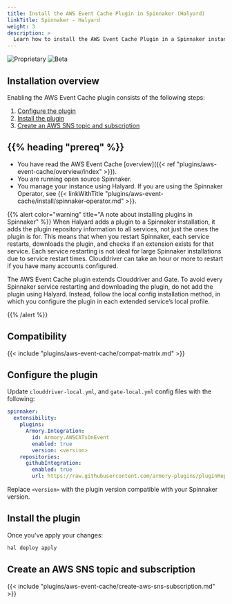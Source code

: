 ```yaml
---
title: Install the AWS Event Cache Plugin in Spinnaker (Halyard)
linkTitle: Spinnaker - Halyard
weight: 3
description: >
  Learn how to install the AWS Event Cache Plugin in a Spinnaker instance managed by Halyard.
---
```


![Proprietary](/images/proprietary.svg) ![Beta](/images/beta.svg)

## Installation overview

Enabling the AWS Event Cache plugin consists of the following steps:

1. [Configure the plugin](#configure-the-plugin)
1. [Install the plugin](#install-the-plugin)
1. [Create an AWS SNS topic and subscription](#create-an-aws-sns-topic-and-subscription)


## {{% heading "prereq" %}}

* You have read the AWS Event Cache [overview]({{< ref "plugins/aws-event-cache/overview/index" >}}).
* You are running open source Spinnaker.
* You manage your instance using Halyard. If you are using the Spinnaker Operator, see {{< linkWithTitle "plugins/aws-event-cache/install/spinnaker-operator.md" >}}.


{{% alert color="warning" title="A note about installing plugins in Spinnaker" %}}
When Halyard adds a plugin to a Spinnaker installation, it adds the plugin repository information to all services, not just the ones the plugin is for. This means that when you restart Spinnaker, each service restarts, downloads the plugin, and checks if an extension exists for that service. Each service restarting is not ideal for large Spinnaker installations due to service restart times. Clouddriver can take an hour or more to restart if you have many accounts configured.

The AWS Event Cache plugin extends Clouddriver and Gate. To avoid every Spinnaker service restarting and downloading the plugin, do not add the plugin using Halyard. Instead, follow the local config installation method, in which you configure the plugin in each extended service’s local profile.

{{% /alert %}}

## Compatibility

{{< include "plugins/aws-event-cache/compat-matrix.md" >}}

## Configure the plugin
Update `clouddriver-local.yml`, and `gate-local.yml` config files with the following:
```yaml
spinnaker:
  extensibility:
    plugins:
      Armory.Integration:
        id: Armory.AWSCATsOnEvent
        enabled: true
        version: <version>
    repositories:
      githubIntegration:
        enabled: true
        url: https://raw.githubusercontent.com/armory-plugins/pluginRepository/master/repositories.json
```
Replace `<version>` with the plugin version compatible with your Spinnaker version.

## Install the plugin
Once you've apply your changes:
```bash
hal deploy apply
```

## Create an AWS SNS topic and subscription

{{< include "plugins/aws-event-cache/create-aws-sns-subscription.md" >}}
